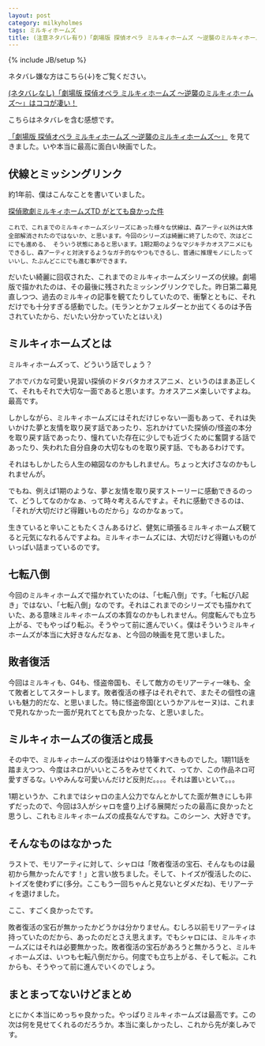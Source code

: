 ```yaml
---
layout: post
category: milkyholmes
tags: ミルキィホームズ
title: (注意ネタバレ有り)「劇場版 探偵オペラ ミルキィホームズ 〜逆襲のミルキィホームズ〜」が最高に良かった件
---
```

{% include JB/setup %}

ネタバレ嫌な方はこちら(↓)をご覧ください。

[(ネタバレなし)「劇場版 探偵オペラ ミルキィホームズ 〜逆襲のミルキィホームズ〜」はココが凄い！](/milkyholmes/2016/02/28/milky1)

こちらはネタバレを含む感想です。

[「劇場版 探偵オペラ ミルキィホームズ 〜逆襲のミルキィホームズ〜」](http://mh-movie.com/) を見てきました。いや本当に最高に面白い映画でした。


## 伏線とミッシングリンク

約1年前、僕はこんなことを書いていました。

[探偵歌劇ミルキィホームズTD がとても良かった件](/milkyholmes/2015/04/01/milky-td)

```
これで、これまでのミルキィホームズシリーズにあった様々な伏線は、森アーティ以外は大体全部解消されたのではないか、と思います。今回のシリーズは綺麗に終了したので、次はどこにでも進める、 そういう状態にあると思います。1期2期のようなマジキチカオスアニメにもできるし、森アーティと対決するようなガチ的なやつもできるし、普通に推理モノにしたっていいし、たぶんどこにでも進む事ができます。
```

だいたい綺麗に回収された、これまでのミルキィホームズシリーズの伏線。劇場版で描かれたのは、その最後に残されたミッシングリンクでした。昨日第二幕見直しつつ、過去のミルキィの記事を観てたりしていたので、衝撃とともに、それだけでも十分すぎる感動でした。(モランとかフェルダーとか出てくるのは予告されていたから、だいたい分かっていたとはいえ)

## ミルキィホームズとは

ミルキィホームズって、どういう話でしょう？

アホでバカな可愛い見習い探偵のドタバタカオスアニメ、というのはまあ正しくて、それもそれで大切な一面であると思います。カオスアニメ楽しいですよね。最高です。

しかしながら、ミルキィホームズにはそれだけじゃない一面もあって、それは失いかけた夢と友情を取り戻す話であったり、忘れかけていた探偵の/怪盗の本分を取り戻す話であったり、憧れていた存在に少しでも近づくために奮闘する話であったり、失われた自分自身の大切なものを取り戻す話、でもあるわけです。

それはもしかしたら人生の縮図なのかもしれません。ちょっと大げさなのかもしれませんが。

でもね、例えば1期のような、夢と友情を取り戻すストーリーに感動できるのって、どうしてなのかなぁ、って時々考えるんですよ。それに感動できるのは、「それが大切だけど得難いものだから」なのかなぁって。

生きていると辛いこともたくさんあるけど、健気に頑張るミルキィホームズ観てると元気になれるんですよね。ミルキィホームズには、大切だけど得難いものがいっぱい詰まっているのです。

## 七転八倒

今回のミルキィホームズで描かれていたのは、「七転八倒」です。「七転び八起き」ではない、「七転八倒」なのです。それはこれまでのシリーズでも描かれていた、ある意味ミルキィホームズの本質なのかもしれません。何度転んでも立ち上がる、でもやっぱり転ぶ。そうやって前に進んでいく。僕はそういうミルキィホームズが本当に大好きなんだなぁ、と今回の映画を見て思いました。

## 敗者復活

今回はミルキィも、G4も、怪盗帝国も、そして敵方のモリアーティ一味も、全て敗者としてスタートします。敗者復活の様子はそれぞれで、またその個性の違いも魅力的だな、と思いました。特に怪盗帝国(というかアルセーヌ)は、これまで見れなかった一面が見れてとても良かったな、と思いました。

## ミルキィホームズの復活と成長

その中で、ミルキィホームズの復活はやはり特筆すべきものでした。1期11話を踏まえつつ、今度はネロがいいところをみせてくれて、ってか、この作品ネロ可愛すぎるな。いやみんな可愛いんだけど反則だ。。。。それは置いといて。。。

1期というか、これまではシャロの主人公力でなんとかしてた面が無きにしも非ずだったので、今回は3人がシャロを盛り上げる展開だったの最高に良かったと思うし、これもミルキィホームズの成長なんですね。このシーン、大好きです。

## そんなものはなかった

ラストで、モリアーティに対して、シャロは「敗者復活の宝石、そんなものは最初から無かったんです！」と言い放ちました。そして、トイズが復活したのに、トイズを使わずに(多分。ここもう一回ちゃんと見ないとダメだね)、モリアーティを退けました。

ここ、すごく良かったです。

敗者復活の宝石が無かったかどうかは分かりません。むしろ以前モリアーティは持っていたのだから、あったのだとさえ思えます。でもシャロには、ミルキィホームズにはそれは必要無かった。敗者復活の宝石があろうと無かろうと、ミルキィホームズは、いつも七転八倒だから。何度でも立ち上がる、そして転ぶ。これからも、そうやって前に進んでいくのでしょう。

## まとまってないけどまとめ

とにかく本当にめっちゃ良かった。やっぱりミルキィホームズは最高です。この次は何を見せてくれるのだろうか。本当に楽しかったし、これから先が楽しみです。
